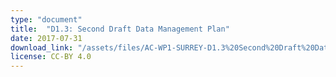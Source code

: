 ```yaml
---
type: "document"
title:  "D1.3: Second Draft Data Management Plan"
date: 2017-07-31
download_link: "/assets/files/AC-WP1-SURREY-D1.3%20Second%20Draft%20Data%20Management%20Plan.pdf"
license: CC-BY 4.0
---
```

